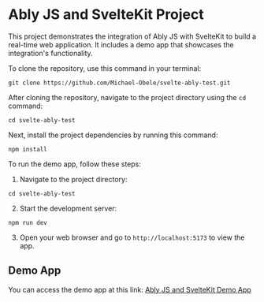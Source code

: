 # Ably JS and SvelteKit Project

This project demonstrates the integration of Ably JS with SvelteKit to build a real-time web application. It includes a demo app that showcases the integration's functionality.

To clone the repository, use this command in your terminal:

```
git clone https://github.com/Michael-Obele/svelte-ably-test.git
```

After cloning the repository, navigate to the project directory using the `cd` command:

```
cd svelte-ably-test
```

Next, install the project dependencies by running this command:

```
npm install
```

To run the demo app, follow these steps:

1. Navigate to the project directory:

```
cd svelte-ably-test
```

2. Start the development server:

```
npm run dev
```

3. Open your web browser and go to `http://localhost:5173` to view the app.

## Demo App

You can access the demo app at this link: [Ably JS and SvelteKit Demo App](svelte-ably-test)
